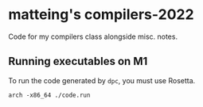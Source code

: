 # matteing's compilers-2022

Code for my compilers class alongside misc. notes.

## Running executables on M1

To run the code generated by `dpc`, you must use Rosetta.

```
arch -x86_64 ./code.run
```
